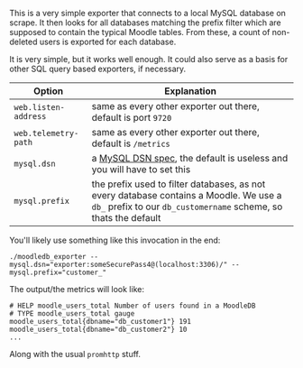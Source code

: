 This is a very simple exporter that connects to a local MySQL database on
scrape. It then looks for all databases matching the prefix filter which are
supposed to contain the typical Moodle tables. From these, a count of
non-deleted users is exported for each database.

It is very simple, but it works well enough. It could also serve as a basis for
other SQL query based exporters, if necessary.

| Option   | Explanation |
|----------|-------------|
| `web.listen-address` | same as every other exporter out there, default is port `9720` |
| `web.telemetry-path` | same as every other exporter out there, default is `/metrics`  |
| `mysql.dsn`          | a [MySQL DSN spec](https://github.com/go-sql-driver/mysql#dsn-data-source-name), the default is useless and you will have to set this |
| `mysql.prefix`       | the prefix used to filter databases, as not every database contains a Moodle. We use a `db_` prefix to our `db_customername` scheme, so thats the default |

You'll likely use something like this invocation in the end:

```
./moodledb_exporter --mysql.dsn="exporter:someSecurePass4@(localhost:3306)/" --mysql.prefix="customer_"
```

The output/the metrics will look like:

```
# HELP moodle_users_total Number of users found in a MoodleDB
# TYPE moodle_users_total gauge
moodle_users_total{dbname="db_customer1"} 191
moodle_users_total{dbname="db_customer2"} 10
...
```

Along with the usual `promhttp` stuff.
